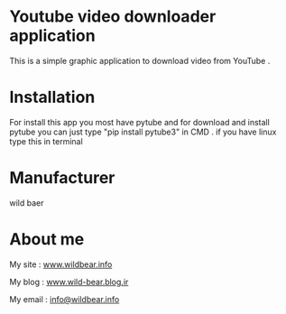# Youtube video downloader application
 This is a simple graphic application to download video from YouTube .


# Installation
 For install this app you most have pytube and for download and install pytube you can just type "pip install pytube3" in CMD .
 if you have linux type this in terminal
 
 
# Manufacturer
 wild baer 
 
 
# About me

 My site : www.wildbear.info
 
 My blog : www.wild-bear.blog.ir
 
 My email : info@wildbear.info
